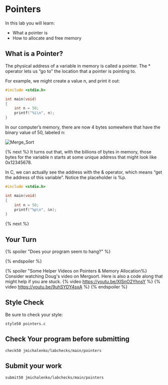 # Pointers

In this lab you will learn:

- What a pointer is
- How to allocate and free memory

## What is a Pointer?
The physical address of a variable in memory is called a pointer. The * operator lets us “go to” the location that a pointer is pointing to.

For example, we might create a value n, and print it out:
```c
#include <stdio.h>

int main(void)
{
    int n = 50;
    printf("%i\n", n);
}
```
In our computer’s memory, there are now 4 bytes somewhere that have the binary value of 50, labeled n:

![Merge_Sort](https://raw.githubusercontent.com/jmichalenko/cs50labs/2020/pointers/memory.png)

{% next %}
It turns out that, with the billions of bytes in memory, those bytes for the variable n starts at some unique address that might look like 0x12345678.

In C, we can actually see the address with the & operator, which means “get the address of this variable”. Notice the placeholder is %p.
```c
#include <stdio.h>

int main(void)
{
    int n = 50;
    printf("%p\n", &n);
}
```

{% next %}

## Your Turn


{% spoiler "Does your program seem to hang?" %}


{% endspoiler %}

{% spoiler "Some Helper Videos on Pointers & Memory Allocation%}
Consider watching Doug's video on Mergsort.  Here is also a code along that might help if you are stuck.
{% video https://youtu.be/XISnO2YhnsY %}
{% video https://youtu.be/9uhSYDY4sxA %}
{% endspoiler %}

## Style Check
Be sure to check your style:

```
style50 pointers.c
```
## Check Your program before submitting
```
check50 jmichalenko/labchecks/main/pointers
```
## Submit your work
```
submit50 jmichalenko/labchecks/main/pointers
```

